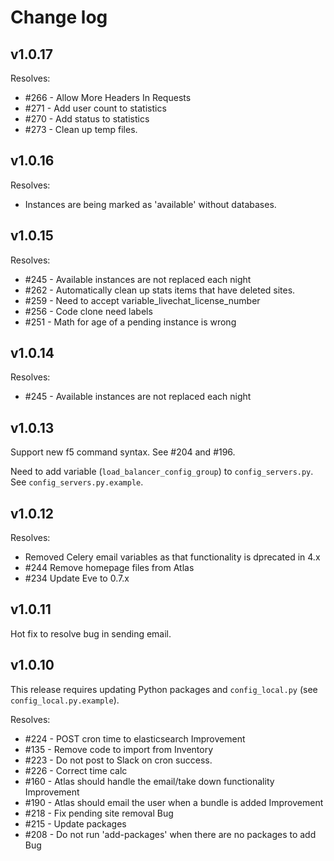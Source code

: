 # Change log

## v1.0.17

Resolves:

- &#35;266 - Allow More Headers In Requests
- &#35;271 - Add user count to statistics
- &#35;270 - Add status to statistics
- &#35;273 - Clean up temp files.

## v1.0.16

Resolves:

- Instances are being marked as 'available' without databases.

## v1.0.15

Resolves:

- &#35;245 - Available instances are not replaced each night
- &#35;262 - Automatically clean up stats items that have deleted sites.
- &#35;259 - Need to accept variable_livechat_license_number
- &#35;256 - Code clone need labels
- &#35;251 - Math for age of a pending instance is wrong

## v1.0.14

Resolves:

- &#35;245 - Available instances are not replaced each night

## v1.0.13

Support new f5 command syntax. See &#35;204 and &#35;196.

Need to add variable (`load_balancer_config_group`) to `config_servers.py`. See  `config_servers.py.example`.

## v1.0.12

Resolves:

- Removed Celery email variables as that functionality is dprecated in 4.x
- &#35;244 Remove homepage files from Atlas
- &#35;234 Update Eve to 0.7.x

## v1.0.11

Hot fix to resolve bug in sending email.

## v1.0.10

This release requires updating Python packages and `config_local.py` (see `config_local.py.example`).

Resolves:

- &#35;224 - POST cron time to elasticsearch Improvement
- &#35;135 - Remove code to import from Inventory
- &#35;223 - Do not post to Slack on cron success.
- &#35;226 - Correct time calc
- &#35;160 - Atlas should handle the email/take down functionality Improvement
- &#35;190 - Atlas should email the user when a bundle is added Improvement
- &#35;218 - Fix pending site removal Bug
- &#35;215 - Update packages
- &#35;208 - Do not run 'add-packages' when there are no packages to add Bug
